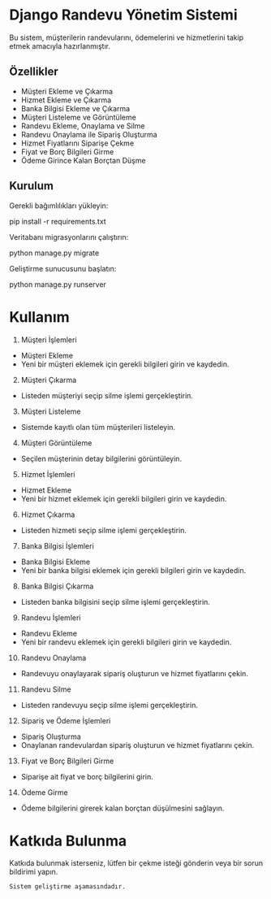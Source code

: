 # Django Randevu Yönetim Sistemi

Bu sistem, müşterilerin randevularını, ödemelerini ve hizmetlerini takip etmek amacıyla hazırlanmıştır.

## Özellikler

- Müşteri Ekleme ve Çıkarma
- Hizmet Ekleme ve Çıkarma
- Banka Bilgisi Ekleme ve Çıkarma
- Müşteri Listeleme ve Görüntüleme
- Randevu Ekleme, Onaylama ve Silme
- Randevu Onaylama ile Sipariş Oluşturma
- Hizmet Fiyatlarını Siparişe Çekme
- Fiyat ve Borç Bilgileri Girme
- Ödeme Girince Kalan Borçtan Düşme

## Kurulum

Gerekli bağımlılıkları yükleyin:

pip install -r requirements.txt

Veritabanı migrasyonlarını çalıştırın:

python manage.py migrate

Geliştirme sunucusunu başlatın:

python manage.py runserver


# Kullanım

1) Müşteri İşlemleri
* Müşteri Ekleme
* Yeni bir müşteri eklemek için gerekli bilgileri girin ve kaydedin.

2) Müşteri Çıkarma
* Listeden müşteriyi seçip silme işlemi gerçekleştirin.

3) Müşteri Listeleme
* Sistemde kayıtlı olan tüm müşterileri listeleyin.

4) Müşteri Görüntüleme
* Seçilen müşterinin detay bilgilerini görüntüleyin.

5) Hizmet İşlemleri
* Hizmet Ekleme
* Yeni bir hizmet eklemek için gerekli bilgileri girin ve kaydedin.

6) Hizmet Çıkarma
* Listeden hizmeti seçip silme işlemi gerçekleştirin.

7) Banka Bilgisi İşlemleri
* Banka Bilgisi Ekleme
* Yeni bir banka bilgisi eklemek için gerekli bilgileri girin ve kaydedin.

8) Banka Bilgisi Çıkarma
* Listeden banka bilgisini seçip silme işlemi gerçekleştirin.

9) Randevu İşlemleri
* Randevu Ekleme
* Yeni bir randevu eklemek için gerekli bilgileri girin ve kaydedin.

10) Randevu Onaylama
* Randevuyu onaylayarak sipariş oluşturun ve hizmet fiyatlarını çekin.

11) Randevu Silme
* Listeden randevuyu seçip silme işlemi gerçekleştirin.

12) Sipariş ve Ödeme İşlemleri
* Sipariş Oluşturma
* Onaylanan randevulardan sipariş oluşturun ve hizmet fiyatlarını çekin.

13) Fiyat ve Borç Bilgileri Girme
* Siparişe ait fiyat ve borç bilgilerini girin.

14) Ödeme Girme
* Ödeme bilgilerini girerek kalan borçtan düşülmesini sağlayın.

# Katkıda Bulunma

Katkıda bulunmak isterseniz, lütfen bir çekme isteği gönderin veya bir sorun bildirimi yapın.


`Sistem geliştirme aşamasındadır.`
